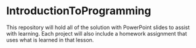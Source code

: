# IntroductionToProgramming
This repository will hold all of the solution with PowerPoint slides to assist with learning.  Each project will also include a homework assignment that uses what is learned in that lesson. 

